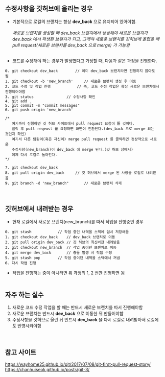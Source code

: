 ## 수정사항을 깃허브에 올리는 경우
- 기본적으로 로컬의 브랜치는 항상 __dev_back__ 으로 유지되어 있어야함.<br/><br/>
_새로운 브랜치를 생성할 때 dev_back 브랜치에서 생성해야 새로운 브랜치가 dev_back 에서 파생된 브랜치가 되고, 그래야 새로운 브랜치를 깃허브에 올렸을 때 pull request(새로운 브랜치를 dev_back 으로 merge) 가 가능함_<br/><br/>

- 코드를 수정해야 하는 경우가 발생했다고 가정할 때, 다음과 같은 과정을 진행한다.
~~~
0. git checkout dev_back		// 이미 dev_back 브랜치라면 진행하지 않아도 됨
1. git checkout -b 'new_branch'		// 새로운 브랜치 생성 후 이동
2. 코드 수정 및 작업 진행			// 즉, 코드 수정 작업은 항상 새로운 브랜치에서 진행되어야함 
3. git status				// 수정사항 확인
4. git add .
5. git commit -m "commit messages"
6. git push origin 'new_branch'

/*
   여기까지 진행하면 깃 허브 사이트에서 pull request 요청이 뜰 것이다.
   클릭 후 pull reqeust 를 요청하면 화면이 전환된다.(dev_back 으로 merge 되는 것인지 확인)
   여기서 다른 팀원이(혹은 자신이) merge pull request 를 클릭하면 정상적으로 새로운 
   수정사항(new_branch)이 dev_back 에 merge 된다.(깃 허브 상에서)
   이제 다시 로컬로 돌아간다.
*/

7. git checkout dev_back
8. git pull origin dev_back		// 깃 허브에서 merge 된 사항을 로컬로 내려받음
9. git branch -d 'new_branch"		// 새로운 브랜치 삭제
~~~
<br/>

## 깃허브에서 내려받는 경우
- 현재 로컬에서 새로운 브랜치(new_branch)를 따서 작업을 진행중인 경우
~~~
0. git stash			// 작업 중인 내역을 스택에 임시 저장해둠
1. git checkout dev_back	// dev_back 브랜치로 이동
2. git pull origin dev_back	// 깃 허브의 최신버전 내려받음
3. git checkout new_branch	// 작업 중이던 브랜치로 이동
4. git merge dev_back		// 충돌 발생 시 직접 수정
5. git stash pop		// 작업 중이던 내역을 스택에서 꺼냄
6. 다시 작업 진행
~~~

- 작업을 진행하는 중이 아니라면 위 과정의 1, 2 번만 진행하면 됨
<br/><br/>

## 자주 하는 실수
1. 새로운 코드 수정 작업을 할 때는 반드시 새로운 브랜치를 따서 진행해야함
2. 새로운 브랜치는 반드시 __dev_back__ 으로 이동한 뒤 만들어야함
3. 수정사항을 깃허브로 올린 뒤 반드시 __dev_back__ 을 다시 로컬로 내려받아서 로컬에도 반영시켜야함
<br/>

## 참고 사이트
https://wayhome25.github.io/git/2017/07/08/git-first-pull-request-story/<br/>
https://chanhuiseok.github.io/posts/git-3/
